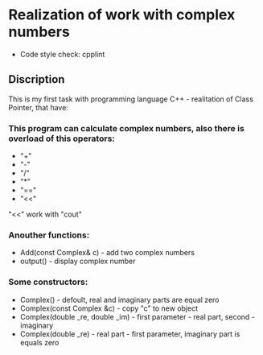 # Realization of work with complex numbers

* Code style check: cpplint


## Discription

This is my first task with programming language C++ - realitation of Class Pointer, that have:
### This program can calculate complex numbers, also there is overload of this operators:
* "+"
* "-"
* "/"
* "*"
* "=="
* "<<"

"<<" work with "cout"

### Anouther functions:
* Add(const Complex& c) - add two complex numbers
* output() - display complex number

### Some constructors:
* Complex() - defoult, real and imaginary parts are equal zero
* Complex(const Complex &c) - copy "c" to new object
* Complex(double _re, double _im) - first parameter - real part, second - imaginary
* Complex(double _re) - real part - first parameter, imaginary part is equals zero
